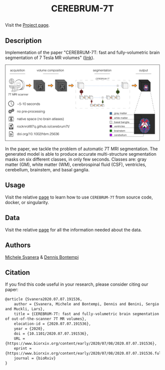 # <p align="center">CEREBRUM-7T</p>


Visit the [Project page](https://rocknroll87q.github.io/cerebrum7t/).

## Description

Implementation of the paper "CEREBRUM-7T: fast and fully-volumetric  brain segmentation of 7 Tesla MR volumes" ([link](https://www.biorxiv.org/content/10.1101/2020.07.07.191536v1.full)).

<p align="center">
<img src="https://github.com/rockNroll87q/cerebrum7t/blob/master/misc/graphical_abstract.png" width="700" />  
</p>

In the paper, we tackle the problem of automatic 7T MRI segmentation. 
The generated model is able to produce accurate multi-structure segmentation masks on six different classes, in only few seconds.
Classes are: gray matter (GM), white matter (WM), cerebrospinal fluid (CSF), ventricles, cerebellum, brainstem, and basal ganglia.

## Usage

Visit the relative [page](https://rocknroll87q.github.io/cerebrum7t/usage) to learn how to use `CEREBRUM-7T` from source code, docker, or singularity.

## Data

Visit the relative [page](https://rocknroll87q.github.io/cerebrum7t/data) for all the information needed about the data.

## Authors

[Michele Svanera](https://github.com/rockNroll87q)
&
[Dennis Bontempi](https://github.com/denbonte)


## Citation

If you find this code useful in your research, please consider citing our paper:

```
@article {Svanera2020.07.07.191536,
	author = {Svanera, Michele and Bontempi, Dennis and Benini, Sergio and Muckli, Lars},
	title = {CEREBRUM-7T: fast and fully-volumetric brain segmentation of out-of-the-scanner 7T MR volumes},
	elocation-id = {2020.07.07.191536},
	year = {2020},
	doi = {10.1101/2020.07.07.191536},
	URL = {https://www.biorxiv.org/content/early/2020/07/08/2020.07.07.191536},
	eprint = {https://www.biorxiv.org/content/early/2020/07/08/2020.07.07.191536.full.pdf},
	journal = {bioRxiv}
}
```
